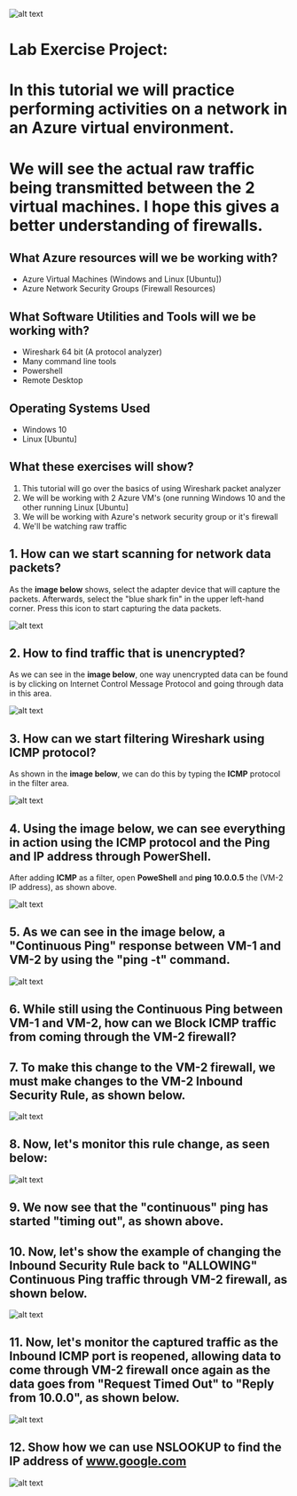 

![alt text](https://i.imgur.com/LLLsARj.png)

# **Lab Exercise Project**:
# In this tutorial we will practice performing activities on a network in an Azure virtual environment.
# We will see the actual raw traffic being transmitted between the 2 virtual machines. I hope this gives a better understanding of firewalls.

## What Azure resources will we be working with?

* Azure Virtual Machines (Windows and Linux [Ubuntu])
* Azure Network Security Groups (Firewall Resources)

## What Software Utilities and Tools will we be working with?

*  Wireshark 64 bit (A protocol analyzer)
*  Many command line tools
*  Powershell
*  Remote Desktop

## Operating Systems Used

* Windows 10
* Linux [Ubuntu]

## What these exercises will show?

 1. This tutorial will go over the basics of using Wireshark packet analyzer
 1. We will be working with 2 Azure VM's (one running Windows 10 and the other running Linux [Ubuntu]
 2. We will be working with Azure's network security group or it's firewall
 3. We'll be watching raw traffic 
 
## 1.  How can we start scanning for network data packets?
As the **image below** shows, select the adapter device that will capture the packets.  Afterwards, select the "blue shark fin" in the
upper left-hand corner. Press this icon to start capturing the data packets.

![alt text](https://i.imgur.com/W0IMQx3.png)


## 2. How to find traffic that is unencrypted?

As we can see in the **image below**, one way unencrypted data can be found is by clicking on Internet Control Message Protocol
and going through data in this area.

![alt text](https://i.imgur.com/Rf4mdHE.png)

## 3. How can we start filtering Wireshark using **ICMP** protocol?
As shown in the **image below**, we can do this by typing the **ICMP** protocol in the filter area.

![alt text](https://i.imgur.com/UYIwtLR.png)


## 4. Using the image below, we can see everything in action using the **ICMP** protocol and the **Ping** and IP address through **PowerShell**.
After adding **ICMP** as a filter, open **PoweShell** and **ping 10.0.0.5** the (VM-2 IP address), as shown above.

![alt text](https://i.imgur.com/45rT4k7.png)


## 5. As we can see in the image below, a "Continuous Ping" response between VM-1 and VM-2 by using the "ping -t" command.

![alt text](https://i.imgur.com/owdKGzE.png)


## 6. While still using the **Continuous Ping** between VM-1 and VM-2, how can we **Block ICMP** traffic from coming through the VM-2 firewall?


## 7. To make this change to the VM-2 firewall, we must make changes to the VM-2 **Inbound Security Rule**, as shown below.

![alt text](https://i.imgur.com/vBHzcwu.png)

## 8. Now, let's monitor this rule change, as seen below:

![alt text](https://i.imgur.com/tnkxn3j.png)
## 9. We now see that the "continuous" ping has started "timing out", as shown above.

## 10. Now, let's show the example of changing the **Inbound Security Rule** back to "ALLOWING" Continuous Ping traffic through VM-2 firewall, as shown below.
![alt text](https://i.imgur.com/M5jxx6J.png)

## 11. Now, let's monitor the captured traffic as the **Inbound ICMP** port is reopened, allowing data to come through VM-2 firewall once again as the data goes from "Request Timed Out" to "Reply from 10.0.0", as shown below.
![alt text](https://i.imgur.com/CrCHAdf.png)


## 12. Show how we can use **NSLOOKUP** to find the IP address of www.google.com

![alt text](https://i.imgur.com/cF3Lf3W.png)








